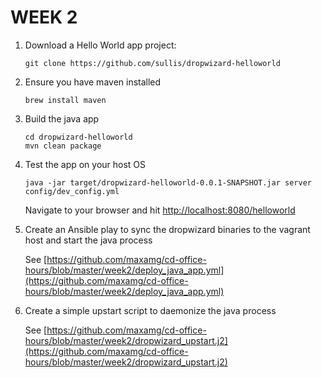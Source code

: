 WEEK 2
======

1. Download a Hello World app project:

   ```
   git clone https://github.com/sullis/dropwizard-helloworld
   ```
1. Ensure you have maven installed

   ```
   brew install maven
   ```
   
1. Build the java app

   ```
   cd dropwizard-helloworld
   mvn clean package
   ```
   
1. Test the app on your host OS

   ```
   java -jar target/dropwizard-helloworld-0.0.1-SNAPSHOT.jar server config/dev_config.yml
   ```
   Navigate to your browser and hit [http://localhost:8080/helloworld](http://localhost:8080/helloworld)
   
1. Create an Ansible play to sync the dropwizard binaries to the vagrant host and start the java process


   See [https://github.com/maxamg/cd-office-hours/blob/master/week2/deploy_java_app.yml](https://github.com/maxamg/cd-office-hours/blob/master/week2/deploy_java_app.yml)

1. Create a simple upstart script to daemonize the java process


   See [https://github.com/maxamg/cd-office-hours/blob/master/week2/dropwizard_upstart.j2](https://github.com/maxamg/cd-office-hours/blob/master/week2/dropwizard_upstart.j2)

